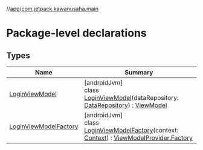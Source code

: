 //[app](../../index.md)/[com.jetpack.kawanusaha.main](index.md)

# Package-level declarations

## Types

| Name | Summary |
|---|---|
| [LoginViewModel](-login-view-model/index.md) | [androidJvm]<br>class [LoginViewModel](-login-view-model/index.md)(dataRepository: [DataRepository](../com.jetpack.kawanusaha.data/-data-repository/index.md)) : [ViewModel](https://developer.android.com/reference/kotlin/androidx/lifecycle/ViewModel.html) |
| [LoginViewModelFactory](-login-view-model-factory/index.md) | [androidJvm]<br>class [LoginViewModelFactory](-login-view-model-factory/index.md)(context: [Context](https://developer.android.com/reference/kotlin/android/content/Context.html)) : [ViewModelProvider.Factory](https://developer.android.com/reference/kotlin/androidx/lifecycle/ViewModelProvider.Factory.html) |

